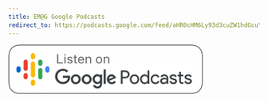 ```yaml
---
title: EM@G Google Podcasts
redirect_to: https://podcasts.google.com/feed/aHR0cHM6Ly93d3cuZW1hdGcuY29tL3BvZGNhc3RzL2ZlZWQueG1s?sa=X&ved=0CAMQ4aUDahcKEwi44_nx0r31AhUAAAAAHQAAAAAQVQ
---
```


<a href="https://podcasts.google.com/feed/aHR0cHM6Ly93d3cuZW1hdGcuY29tL3BvZGNhc3RzL2ZlZWQueG1s?sa=X&ved=0CAMQ4aUDahcKEwi44_nx0r31AhUAAAAAHQAAAAAQVQ" title="EM@G on Google Podcasts">
  <img src="assets/img/google-podcasts.png" alt="EM@G on Google Podcasts" />
</a>
